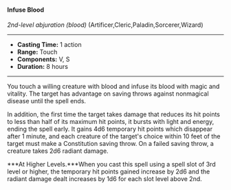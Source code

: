 #### Infuse Blood
*2nd-level abjuration* *(blood)* (Artificer,Cleric,Paladin,Sorcerer,Wizard)
___
- **Casting Time:** 1 action
- **Range:** Touch
- **Components:** V, S
- **Duration:** 8 hours
---
You touch a willing creature with blood and infuse its blood with magic and vitality. The target has advantage on saving throws against nonmagical disease until the spell ends.

In addition, the first time the target takes damage that reduces its hit points to less than half of its maximum hit points, it bursts with light and energy, ending the spell early. It gains 4d6 temporary hit points which disappear after 1 minute, and each creature of the target's choice within 10 feet of the target must make a Constitution saving throw. On a failed saving throw, a creature takes 2d6 radiant damage.

***At Higher Levels.***When you cast this spell using a spell slot of 3rd level or higher, the temporary hit points gained increase by 2d6 and the radiant damage dealt increases by 1d6 for each slot level above 2nd.
